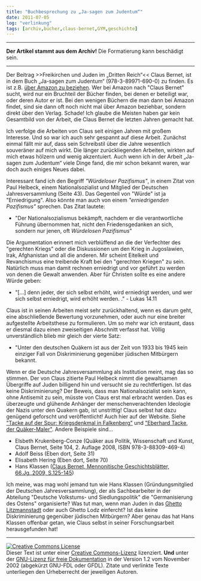 ```yaml
---
title: "Buchbesprechung zu „Ja-sagen zum Judentum“"
date: 2011-07-05
log: "verlinkung"
tags: [archiv,bücher,claus-bernet,GYM,geschichte]
---
```

<hr><b>Der Artikel stammt aus dem Archiv!</b> Die Formatierung kann beschädigt sein.<hr>

<p>Der Beitrag  &gt;&gt;Freikirchen und Juden im &bdquo;Dritten Reich&ldquo;&lt;&lt;  Claus Bernet, ist in dem Buch &bdquo;Ja-sagen zum Judentum&ldquo; (978-3-89971-690-0) zu finden. Es ist z.B. <a href="http://www.amazon.de/Freikirchen-Juden-%C2%BBDritten-Reich%C2%AB-Instrumentalisierte/dp/3899716906/ref=sr_1_fkmr0_1?ie=UTF8&amp;qid=1309615320&amp;sr=8-1-fkmr0">&uuml;ber Amazon zu beziehen</a>. Wer bei Amazon nach &quot;Claus Bernet&quot; sucht, wird nur ein Bruchteil der B&uuml;cher finden, bei denen er beteiligt war, oder deren Autor er ist. Bei den wenigen B&uuml;chern die man dann bei Amazon findet, sind sie dann oft noch nicht mal &uuml;ber Amazon beziehbar, sondern direkt &uuml;ber den Verlag. Schade! Ich glaube die Meisten haben gar kein Gesamtbild von der Arbeit, die Claus Bernet die letzten Jahren gemacht hat.</p>
<!--break-->
<p>Ich verfolge die Arbeiten von Claus seit einigen Jahren mit gro&szlig;em Interesse. Und so war ich auch sehr gespannt auf diese Arbeit. Zun&auml;chst einmal f&auml;llt mir auf, dass sein Schreibstil &uuml;ber die Jahre wesentlich souver&auml;ner auf mich wirkt. Die l&auml;nger zur&uuml;ckliegenden Arbeiten, wirkten auf mich etwas h&ouml;lzern und wenig akzentuiert. Auch wenn ich in der Arbeit &bdquo;Ja-sagen zum Judentum&ldquo; viele Dinge fand, die mir schon bekannt waren, war doch auch einiges Neues dabei.</p>
<p>Interessant fand ich den Begriff <i>&quot;W&uuml;rdeloser Pazifismus&quot;</i>, in einem Zitat von Paul Helbeck, einem Nationalsozialist und Mitglied der Deutschen Jahresversammlung (Seite 43). Das Gegenteil von &quot;W&uuml;rde&quot; ist ja &quot;Erniedrigung&quot;. Also k&ouml;nnte man auch von einem <i>&quot;erniedrigenden Pazifismus&quot;</i> sprechen.   Das Zitat lautete:</p>
<ul>
    <li>&quot;Der Nationalsozialismus bek&auml;mpft, nachdem er die verantwortliche F&uuml;hrung &uuml;bernommen hat, nicht den Friedensgedanken an sich, sondern nur jenen, oft <i>W&uuml;rdelosen Pazifismus</i>&quot;</li>
</ul>
<p>Die Argumentation erinnert mich verbl&uuml;ffend an die der Verfechter des &quot;gerechten Kriegs&quot; oder die Diskussionen um den Krieg in Jugoslawien, Irak, Afghanistan und all die anderen. Mir scheint Eitelkeit und Revanchismus eine treibende Kraft bei den &quot;gerechten Kriegen&quot; zu sein. Nat&uuml;rlich muss man damit rechnen erniedrigt und vor gef&uuml;hrt zu werden von denen die Gewalt anwenden.  Aber f&uuml;r Christen sollte es eine andere W&uuml;rde geben:</p>
<ul>
    <li>&quot;[...] denn jeder, der sich selbst erh&ouml;ht, wird erniedrigt werden, und wer sich selbst erniedrigt, wird erh&ouml;ht werden. .&quot; - Lukas 14.11</li>
</ul>
<p>Claus ist in seinen Arbeiten meist sehr zur&uuml;ckhaltend, wenn es darum geht, eine abschlie&szlig;ende Bewertung vorzunehmen, oder auch nur eine breiter aufgestellte Arbeitsthese zu formulieren.   Um so mehr war ich erstaunt, dass er diesmal dazu einen zweiseitigen Abschnitt verfasst hat. V&ouml;llig unverst&auml;ndlich blieb mir gleich der vierte Satz:</p>
<ul>
    <li>&quot;Unter den deutschen Qu&auml;kern ist aus der Zeit von 1933 bis 1945 kein einziger Fall von Diskriminierung gegen&uuml;ber j&uuml;dischen Mitb&uuml;rgern bekannt.</li>
</ul>
<p>Wenn er die Deutsche Jahresversammlung als Institution meint, mag das so stimmen.  Der von Claus zitierte Paul Helbeck nimmt die gewaltsamen &Uuml;bergriffe auf Juden billigend hin und versucht sie zu rechtfertigen. Ist das keine Diskriminierung? Der Beweis, dass man Nationalsozialist sein kann, ohne Antisemit zu sein, m&uuml;sste von Claus erst mal erbracht werden. Das es &uuml;berzeugte und gl&uuml;hende Anh&auml;nger der menschenverachtenden Ideologie der Nazis unter den Quakern gab, ist unstrittig! Claus selbst hat dazu gen&uuml;gend geforscht und ver&ouml;ffentlicht! Auch hier auf der Website. Siehe <a href="http://www.the-independent-friend.de/?q=node/668">&quot;Tacke auf der Spur: Kriegsdenkmal in Falkenberg&quot;</a> und <a href="http://www.the-independent-friend.de/?q=node/656">&quot;Eberhard Tacke, der Qu&auml;ker-Maler&quot;</a>. Andere Beispiele sind...</p>
<ul>
    <li>Elsbeth Krukenberg-Conze (Qu&auml;ker aus Politik, Wissenschaft und Kunst, Claus Bernet, Seite 104, 2. Auflage 2008, ISBN 978-3-88309-469-4)</li>
    <li>Adolf Beiss (Eben dort, Seite 31)</li>
    <li>Elisabeth Hering (Eben dort, Seite 70)</li>
    <li>Hans Klassen (<a href="http://www.mennlex.de/doku.php?id=art:klassen_hans">Claus Bernet, Mennonitische Geschichtsbl&auml;tter, 66.Jg.,2009, S.125-145</a>)
</ul>
</p>

<p>Ich meine, was mag wohl jemand tun wie Hans Klassen (Gr&uuml;ndungsmitglied der Deutschen Jahresversammlung), der als Sachbearbeiter in der Abteilung &quot;Deutsche Volkstums- und Siedlungspolitik&quot; die &quot;Germanisierung des Ostens&quot; organisierte? Was tut man, wenn man Juden in das <a href="http://de.wikipedia.org/wiki/Ghetto_Litzmannstadt">Ghetto Litzmannstadt</a> oder auch Ghetto Lodz einfercht? Ist das keine Diskriminierung gegen&uuml;ber j&uuml;dischen Mitb&uuml;rgern? Aber genau das hat Hans Klassen offenbar getan, wie Claus selbst in seiner Forschungsarbeit herausgefunden hat!   
</p>

<hr />
        <p><a rel="license" href="http://creativecommons.org/licenses/by-sa/3.0/de/"><img alt="Creative Commons License" style="border-width: 0pt;" src="http://i.creativecommons.org/l/by-sa/3.0/de/88x31.png" /></a><br />
        Dieser <span xmlns:dc="http://purl.org/dc/elements/1.1/" href="http://purl.org/dc/dcmitype/Text" rel="dc:type">Text</span> ist unter einer <a rel="license" href="http://creativecommons.org/licenses/by-sa/3.0/de/">Creative Commons-Lizenz</a> lizenziert. <b>Und</b> unter der <a href="http://de.wikipedia.org/wiki/GFDL">GNU-Lizenz f&uuml;r freie Dokumentation</a> in der Version 1.2 vom November 2002 (abgek&uuml;rzt GNU-FDL oder GFDL). Zitate und verlinkte Texte unterliegen den Urheberrecht der jeweiligen Autoren.</p>
